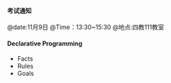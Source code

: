 <style>
ybg{
    background-color:yellow;
}
pur{
    background-color:purple;
    color:white;
}
red{
    color:red;
    font-family:bond;
}
gre{
    background-color:green;
    color:white;
}
unl{
    text-decoration:underline;
    font-family:bond;
    font-size:20px;
}
</style>
#### 考试通知
@date:11月9日
@Time：13:30~15:30
@地点:四教111教室

#### Declarative Programming 
- Facts
- Rules 
- Goals